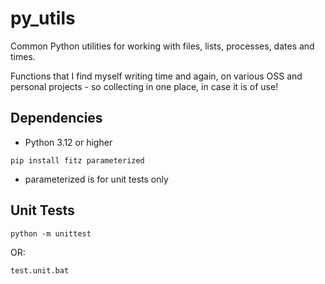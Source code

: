 # py_utils
Common Python utilities for working with files, lists, processes, dates and times.

Functions that I find myself writing time and again, on various OSS and personal projects - so collecting in one place, in case it is of use!

## Dependencies

- Python 3.12 or higher

```
pip install fitz parameterized
```

- parameterized is for unit tests only

## Unit Tests

```
python -m unittest  
```

OR:

```
test.unit.bat
```
